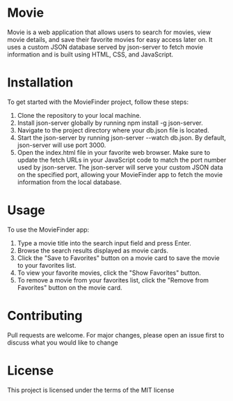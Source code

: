 # Movie
Movie is a web application that allows users to search for movies, view movie details, and save their favorite movies for easy access later on. It uses a custom JSON database served by json-server to fetch movie information and is built using HTML, CSS, and JavaScript.
# Installation
To get started with the MovieFinder project, follow these steps:
1. Clone the repository to your local machine.
2. Install json-server globally by running npm install -g json-server.
3. Navigate to the project directory where your db.json file is located.
4. Start the json-server by running json-server --watch db.json. By default, json-server will use port 3000.
5. Open the index.html file in your favorite web browser. Make sure to update the fetch URLs in your JavaScript code to match the port number used by json-server.
The json-server will serve your custom JSON data on the specified port, allowing your MovieFinder app to fetch the movie information from the local database.
# Usage
To use the MovieFinder app:

1. Type a movie title into the search input field and press Enter.
2. Browse the search results displayed as movie cards.
3. Click the "Save to Favorites" button on a movie card to save the movie to your favorites list.
4. To view your favorite movies, click the "Show Favorites" button.
5. To remove a movie from your favorites list, click the "Remove from Favorites" button on the movie card.
# Contributing
Pull requests are welcome. For major changes, please open an issue first to discuss what you would like to change
# License
This project is licensed under the terms of the MIT license